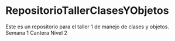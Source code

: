 # RepositorioTallerClasesYObjetos
Este es un repositorio para el taller 1 de manejo de clases y objetos. Semana 1 Cantera Nivel 2
